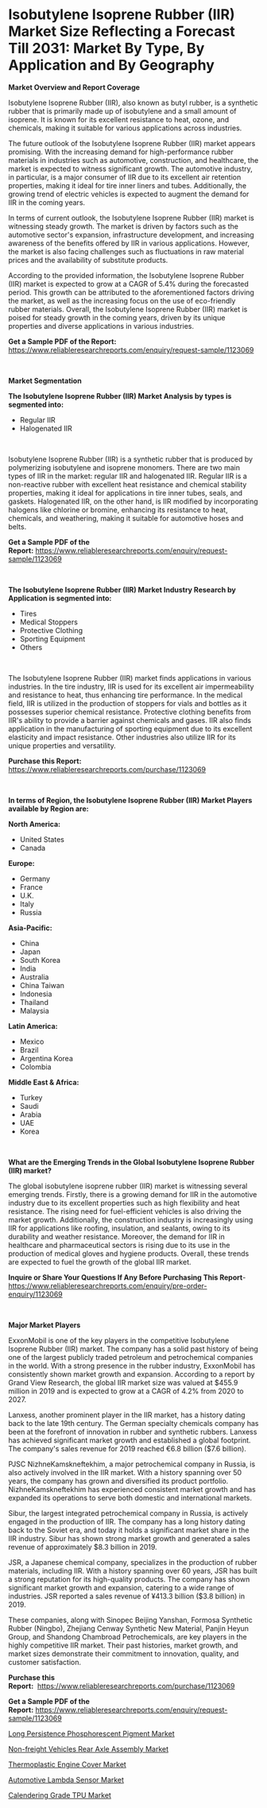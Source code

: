 <p><h1>Isobutylene Isoprene Rubber (IIR) Market Size Reflecting a Forecast Till 2031: Market By Type, By Application and By Geography</h1></p><p><strong>Market Overview and Report Coverage</strong></p>
<p><p>Isobutylene Isoprene Rubber (IIR), also known as butyl rubber, is a synthetic rubber that is primarily made up of isobutylene and a small amount of isoprene. It is known for its excellent resistance to heat, ozone, and chemicals, making it suitable for various applications across industries.</p><p>The future outlook of the Isobutylene Isoprene Rubber (IIR) market appears promising. With the increasing demand for high-performance rubber materials in industries such as automotive, construction, and healthcare, the market is expected to witness significant growth. The automotive industry, in particular, is a major consumer of IIR due to its excellent air retention properties, making it ideal for tire inner liners and tubes. Additionally, the growing trend of electric vehicles is expected to augment the demand for IIR in the coming years.</p><p>In terms of current outlook, the Isobutylene Isoprene Rubber (IIR) market is witnessing steady growth. The market is driven by factors such as the automotive sector's expansion, infrastructure development, and increasing awareness of the benefits offered by IIR in various applications. However, the market is also facing challenges such as fluctuations in raw material prices and the availability of substitute products.</p><p>According to the provided information, the Isobutylene Isoprene Rubber (IIR) market is expected to grow at a CAGR of 5.4% during the forecasted period. This growth can be attributed to the aforementioned factors driving the market, as well as the increasing focus on the use of eco-friendly rubber materials. Overall, the Isobutylene Isoprene Rubber (IIR) market is poised for steady growth in the coming years, driven by its unique properties and diverse applications in various industries.</p></p>
<p><strong>Get a Sample PDF of the Report:</strong> <a href="https://www.reliableresearchreports.com/enquiry/request-sample/1123069">https://www.reliableresearchreports.com/enquiry/request-sample/1123069</a></p>
<p>&nbsp;</p>
<p><strong>Market Segmentation</strong></p>
<p><strong>The Isobutylene Isoprene Rubber (IIR) Market Analysis by types is segmented into:</strong></p>
<p><ul><li>Regular IIR</li><li>Halogenated IIR</li></ul></p>
<p>&nbsp;</p>
<p><p>Isobutylene Isoprene Rubber (IIR) is a synthetic rubber that is produced by polymerizing isobutylene and isoprene monomers. There are two main types of IIR in the market: regular IIR and halogenated IIR. Regular IIR is a non-reactive rubber with excellent heat resistance and chemical stability properties, making it ideal for applications in tire inner tubes, seals, and gaskets. Halogenated IIR, on the other hand, is IIR modified by incorporating halogens like chlorine or bromine, enhancing its resistance to heat, chemicals, and weathering, making it suitable for automotive hoses and belts.</p></p>
<p><strong>Get a Sample PDF of the Report:</strong>&nbsp;<a href="https://www.reliableresearchreports.com/enquiry/request-sample/1123069">https://www.reliableresearchreports.com/enquiry/request-sample/1123069</a></p>
<p>&nbsp;</p>
<p><strong>The Isobutylene Isoprene Rubber (IIR) Market Industry Research by Application is segmented into:</strong></p>
<p><ul><li>Tires</li><li>Medical Stoppers</li><li>Protective Clothing</li><li>Sporting Equipment</li><li>Others</li></ul></p>
<p>&nbsp;</p>
<p><p>The Isobutylene Isoprene Rubber (IIR) market finds applications in various industries. In the tire industry, IIR is used for its excellent air impermeability and resistance to heat, thus enhancing tire performance. In the medical field, IIR is utilized in the production of stoppers for vials and bottles as it possesses superior chemical resistance. Protective clothing benefits from IIR's ability to provide a barrier against chemicals and gases. IIR also finds application in the manufacturing of sporting equipment due to its excellent elasticity and impact resistance. Other industries also utilize IIR for its unique properties and versatility.</p></p>
<p><strong>Purchase this Report:</strong>&nbsp; <a href="https://www.reliableresearchreports.com/purchase/1123069">https://www.reliableresearchreports.com/purchase/1123069</a></p>
<p>&nbsp;</p>
<p><strong>In terms of Region, the Isobutylene Isoprene Rubber (IIR) Market Players available by Region are:</strong></p>
<p>
    <p> <strong> North America: </strong>
        <ul>
            <li>United States</li>
            <li>Canada</li>
        </ul>
        </p> 
    <p> <strong> Europe: </strong>
        <ul>
            <li>Germany</li>
            <li>France</li>
            <li>U.K.</li>
            <li>Italy</li>
            <li>Russia</li>
        </ul>
        </p> 
    <p> <strong> Asia-Pacific: </strong>
        <ul>
            <li>China</li>
            <li>Japan</li>
            <li>South Korea</li>
            <li>India</li>
            <li>Australia</li>
            <li>China Taiwan</li>
            <li>Indonesia</li>
            <li>Thailand</li>
            <li>Malaysia</li>
        </ul>
        </p> 
    <p> <strong> Latin America: </strong>
        <ul>
            <li>Mexico</li>
            <li>Brazil</li>
            <li>Argentina Korea</li>
            <li>Colombia</li>
        </ul>
        </p> 
    <p> <strong> Middle East & Africa: </strong>
        <ul>
            <li>Turkey</li>
            <li>Saudi</li>
            <li>Arabia</li>
            <li>UAE</li>
            <li>Korea</li>
        </ul>
    </p>
    </p>
<p>&nbsp;</p>
<p><strong>What are the Emerging Trends in the Global Isobutylene Isoprene Rubber (IIR) market?</strong></p>
<p><p>The global isobutylene isoprene rubber (IIR) market is witnessing several emerging trends. Firstly, there is a growing demand for IIR in the automotive industry due to its excellent properties such as high flexibility and heat resistance. The rising need for fuel-efficient vehicles is also driving the market growth. Additionally, the construction industry is increasingly using IIR for applications like roofing, insulation, and sealants, owing to its durability and weather resistance. Moreover, the demand for IIR in healthcare and pharmaceutical sectors is rising due to its use in the production of medical gloves and hygiene products. Overall, these trends are expected to fuel the growth of the global IIR market.</p></p>
<p><strong>Inquire or Share Your Questions If Any Before Purchasing This Report</strong>- <a href="https://www.reliableresearchreports.com/enquiry/pre-order-enquiry/1123069">https://www.reliableresearchreports.com/enquiry/pre-order-enquiry/1123069</a></p>
<p>&nbsp;</p>
<p><strong>Major Market Players</strong></p>
<p><p>ExxonMobil is one of the key players in the competitive Isobutylene Isoprene Rubber (IIR) market. The company has a solid past history of being one of the largest publicly traded petroleum and petrochemical companies in the world. With a strong presence in the rubber industry, ExxonMobil has consistently shown market growth and expansion. According to a report by Grand View Research, the global IIR market size was valued at $455.9 million in 2019 and is expected to grow at a CAGR of 4.2% from 2020 to 2027.</p><p>Lanxess, another prominent player in the IIR market, has a history dating back to the late 19th century. The German specialty chemicals company has been at the forefront of innovation in rubber and synthetic rubbers. Lanxess has achieved significant market growth and established a global footprint. The company's sales revenue for 2019 reached €6.8 billion ($7.6 billion).</p><p>PJSC NizhneKamskneftekhim, a major petrochemical company in Russia, is also actively involved in the IIR market. With a history spanning over 50 years, the company has grown and diversified its product portfolio. NizhneKamskneftekhim has experienced consistent market growth and has expanded its operations to serve both domestic and international markets.</p><p>Sibur, the largest integrated petrochemical company in Russia, is actively engaged in the production of IIR. The company has a long history dating back to the Soviet era, and today it holds a significant market share in the IIR industry. Sibur has shown strong market growth and generated a sales revenue of approximately $8.3 billion in 2019.</p><p>JSR, a Japanese chemical company, specializes in the production of rubber materials, including IIR. With a history spanning over 60 years, JSR has built a strong reputation for its high-quality products. The company has shown significant market growth and expansion, catering to a wide range of industries. JSR reported a sales revenue of ¥413.3 billion ($3.8 billion) in 2019.</p><p>These companies, along with Sinopec Beijing Yanshan, Formosa Synthetic Rubber (Ningbo), Zhejiang Cenway Synthetic New Material, Panjin Heyun Group, and Shandong Chambroad Petrochemicals, are key players in the highly competitive IIR market. Their past histories, market growth, and market sizes demonstrate their commitment to innovation, quality, and customer satisfaction.</p></p>
<p><strong>Purchase this Report:</strong>&nbsp;&nbsp;<a href="https://www.reliableresearchreports.com/purchase/1123069">https://www.reliableresearchreports.com/purchase/1123069</a></p>
<p></p>
<p><strong>Get a Sample PDF of the Report:</strong>&nbsp;<a href="https://www.reliableresearchreports.com/enquiry/request-sample/1123069">https://www.reliableresearchreports.com/enquiry/request-sample/1123069</a></p>
<p><p><a href="https://github.com/rexevange/Market-Research-Report-List-2/blob/main/long-persistence-phosphorescent-pigment-market.md">Long Persistence Phosphorescent Pigment Market</a></p><p><a href="https://www.linkedin.com/pulse/non-freight-vehicles-rear-axle-assembly-market-research-report-bstbe/">Non-freight Vehicles Rear Axle Assembly Market</a></p><p><a href="https://www.linkedin.com/pulse/thermoplastic-engine-cover-market-size-growth-forecast-yfohe/">Thermoplastic Engine Cover Market</a></p><p><a href="https://www.linkedin.com/pulse/automotive-lambda-sensor-market-size-2023-2030-global-c1yce/">Automotive Lambda Sensor Market</a></p><p><a href="https://github.com/lilstefpacute/Market-Research-Report-List-2/blob/main/calendering-grade-tpu-market.md">Calendering Grade TPU Market</a></p></p>